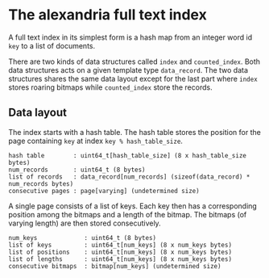 # The alexandria full text index

A full text index in its simplest form is a hash map from an integer word id ```key``` to a list of documents.

There are two kinds of data structures called ```index``` and ```counted_index```. Both data structures acts on a given template type
```data_record```.
The two data structures shares the same data layout except for the last part where ```index``` stores roaring bitmaps while `counted_index` store the records.

## Data layout

The index starts with a hash table. The hash table stores the position for the page containing `key` at index `key % hash_table_size`.

```
hash table        : uint64_t[hash_table_size] (8 x hash_table_size bytes)
num_records       : uint64_t (8 bytes)
list of records   : data_record[num_records] (sizeof(data_record) * num_records bytes)
consecutive pages : page[varying] (undetermined size)
```

A single page consists of a list of keys. Each key then has a corresponding position among the bitmaps and a length of the bitmap. The bitmaps (of varying length) are then stored consecutively.
```
num_keys             : uint64_t (8 bytes)
list of keys         : uint64_t[num_keys] (8 x num_keys bytes)
list of positions    : uint64_t[num_keys] (8 x num_keys bytes)
list of lengths      : uint64_t[num_keys] (8 x num_keys bytes)
consecutive bitmaps  : bitmap[num_keys] (undetermined size)
```



